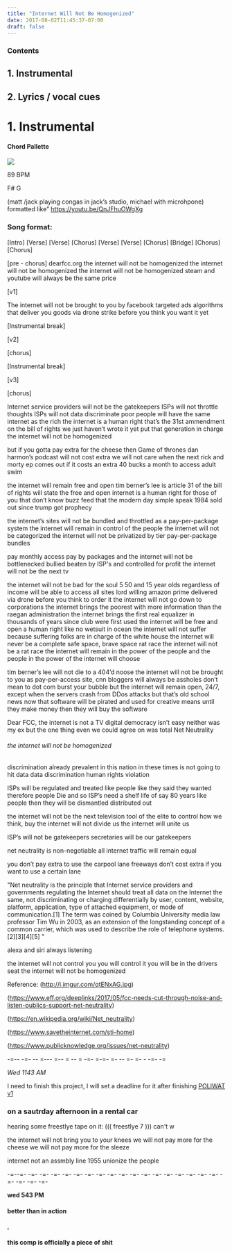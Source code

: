 ```yaml
---
title: "Internet Will Not Be Homogenized"
date: 2017-08-02T11:45:37-07:00
draft: false
---
```


### Contents

## 1. Instrumental

## 2. Lyrics / vocal cues

# 1. Instrumental

#### Chord Pallette

<img src="/images/IWNBH.png"/>

89 BPM

F# G


(matt /jack playing congas in jack’s studio, michael with microhpone)
formatted like” https://youtu.be/QnJFhuOWgXg

### Song format:

[Intro]
[Verse]
[Verse]
[Chorus]
[Verse]
[Verse]
[Chorus]
[Bridge]
[Chorus]
[Chorus]


[pre - chorus]
dearfcc.org
the internet will not be homogenized
the internet will not be homogenized
the internet will not be homogenized
steam and youtube will always be the same price

[v1]

The internet will not be brought to you by facebook
targeted ads algorithms that deliver you goods
via drone strike before you think you want it yet

[Instrumental break]

[v2]

[chorus]

[Instrumental break]

[v3]

[chorus]


Internet service providers will not be the gatekeepers
ISPs will not throttle thoughts
ISPs will not data discriminate
poor people will have the same internet as the rich
the internet is a human right
that’s the 31st ammendment on the bill of rights
we just haven’t wrote it yet
put that generation in charge
the internet will not be homogenized

but if you gotta pay extra for the cheese then
Game of thrones
dan harmon’s podcast will not cost extra
we will not care when the next rick and morty ep comes out if it costs an extra 40 bucks a month to access adult swim

the internet will remain free and open
tim berner’s lee is
article 31 of the bill of rights will state the free and open internet is a human right
for those of you that don’t know
buzz feed that the modern day simple speak
1984 sold out since trump got prophecy

the internet’s sites will not be bundled and throttled as a pay-per-package system
the internet will remain in control of the people
the internet will not be categorized
the internet will not be privatized
by tier pay-per-package bundles

pay monthly access
pay by packages and
the internet will not be bottlenecked bullied beaten by ISP's and controlled for profit
the internet will not be the next tv

the internet will not be bad for the soul
5 50 and 15 year olds regardless of income will be able to access all sites lord willing
amazon prime delivered via drone before you think to order it
the internet will not go down to corporations
the internet brings the poorest with more information than the raegan administration
the internet brings the first real equalizer in thousands of years since club were first used
the internet will be free and open
a human right like no wetsuit in ocean
the internet will not suffer because suffering folks are in charge of the white house
the internet will never be a complete safe space, brave space rat race
the internet will not be a rat race
the internet will remain in the power of the people and the people in the power of the internet will choose

tim berner’s lee will not die to a 404’d noose
the internet will not be brought to you as pay-per-access site,
cnn
bloggers will always be assholes
don’t mean to dot com burst your bubble but the internet will remain open, 24/7, except when the servers crash from DDos attacks
but that’s old school news now that
software will be pirated and used for creative means until they make money
then they will buy the software

Dear FCC, the internet is not a TV
digital democracy isn’t easy
neither was my ex but the one thing even we could agree on was
total Net Neutrality

###### the internet will not be homogenized

discrimination already prevalent in this nation
in these times is not going to hit data
data discrimination human rights violation

ISPs will be regulated and treated like people
like they said they wanted
therefore people Die and so ISP’s need a shelf life of say 80 years
like people
then they will be dismantled distributed out

the internet will not be the next television
tool of the elite to control how we think, buy
the internet will not divide us
the internet will unite us

ISP’s will not be gatekeepers
secretaries will be our gatekeepers

net neutrality is non-negotiable
all internet traffic will remain equal

you don’t pay extra to use the carpool lane
freeways don’t cost extra if you want to use a certain lane

 "Net neutrality is the principle that Internet service providers and governments regulating the Internet should treat all data on the Internet the same, not discriminating or charging differentially by user, content, website, platform, application, type of attached equipment, or mode of communication.[1] The term was coined by Columbia University media law professor Tim Wu in 2003, as an extension of the longstanding concept of a common carrier, which was used to describe the role of telephone systems.[2][3][4][5] "

alexa and siri always listening

the internet will not control you you will control it
you will be in the drivers seat
the internet will not be homogenized

Reference:
(http://i.imgur.com/qtENxAG.jpg)

(https://www.eff.org/deeplinks/2017/05/fcc-needs-cut-through-noise-and-listen-publics-support-net-neutrality)

(https://en.wikipedia.org/wiki/Net_neutrality)

(https://www.savetheinternet.com/sti-home)

(https://www.publicknowledge.org/issues/net-neutrality)


-=-- -=- -- =--- =-- = -- = -=- =-=- =- -- =- =- - -=- -=

*Wed 1143 AM*

I need to finish this project, I will set a deadline for it after finishing [POLIWAT v1](/2017/08/02/poliwat-master-doc/)



### on a sautrday afternoon in a rental car

hearing some freestlye tape on it:
((( freestlye 7 )))
can't w


the internet will not bring you to your knees
we will not pay more for the cheese
 we will not pay more for the sleeze


internet not an assmbly line
1955 unionize the people


-=--=- -=- -=- -=- -=- -=- -=- -=- -=- -=- -=- -=- -=- -=- -=- -=- -=- -=- -=- -=- -=- -=-


**wed 543 PM**

#### better than in action



<a href="http://www.mixvibes.com/remixvideo-vj-software/">.</a>


#### this comp is officially a piece of shit
